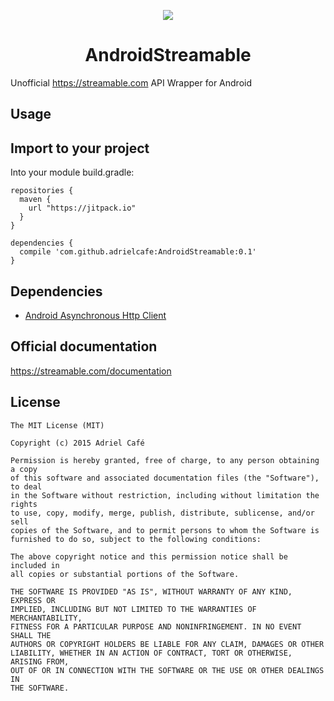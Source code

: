 <p align="center">
  <img src="https://streamable.com/static/img/logo.png">
</p>
<h1 align="center">AndroidStreamable</h1>

Unofficial https://streamable.com API Wrapper for Android

## Usage

## Import to your project
Into your module build.gradle:
```
repositories {
  maven {
    url "https://jitpack.io"
  }
}

dependencies {
  compile 'com.github.adrielcafe:AndroidStreamable:0.1'
}
```

## Dependencies
* [Android Asynchronous Http Client](https://loopj.com/android-async-http/)

## Official documentation
https://streamable.com/documentation

## License
```
The MIT License (MIT)

Copyright (c) 2015 Adriel Café

Permission is hereby granted, free of charge, to any person obtaining a copy
of this software and associated documentation files (the "Software"), to deal
in the Software without restriction, including without limitation the rights
to use, copy, modify, merge, publish, distribute, sublicense, and/or sell
copies of the Software, and to permit persons to whom the Software is
furnished to do so, subject to the following conditions:

The above copyright notice and this permission notice shall be included in
all copies or substantial portions of the Software.

THE SOFTWARE IS PROVIDED "AS IS", WITHOUT WARRANTY OF ANY KIND, EXPRESS OR
IMPLIED, INCLUDING BUT NOT LIMITED TO THE WARRANTIES OF MERCHANTABILITY,
FITNESS FOR A PARTICULAR PURPOSE AND NONINFRINGEMENT. IN NO EVENT SHALL THE
AUTHORS OR COPYRIGHT HOLDERS BE LIABLE FOR ANY CLAIM, DAMAGES OR OTHER
LIABILITY, WHETHER IN AN ACTION OF CONTRACT, TORT OR OTHERWISE, ARISING FROM,
OUT OF OR IN CONNECTION WITH THE SOFTWARE OR THE USE OR OTHER DEALINGS IN
THE SOFTWARE.
```
